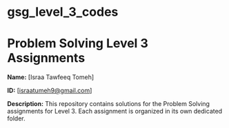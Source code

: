 # gsg_level_3_codes
# Problem Solving Level 3 Assignments

**Name:** [Israa Tawfeeq Tomeh]

**ID:** [israatumeh9@gmail.com]

**Description:** This repository contains solutions for the Problem Solving assignments for Level 3. Each assignment is organized in its own dedicated folder.
